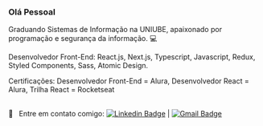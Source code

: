 ### Olá Pessoal 
Graduando Sistemas de Informação na UNIUBE, apaixonado por programação e segurança da informação. :computer:

Desenvolvedor Front-End: React.js, Next.js, Typescript, Javascript, Redux, Styled Components, Sass, Atomic Design.

Certificações: 
 Desenvolvedor Front-End = Alura, 
 Desenvolvedor React = Alura,
 Trilha React = Rocketseat

 <br/>:email: &nbsp; Entre em contato comigo: [![Linkedin Badge](https://img.shields.io/twitter/url?label=CarlosCesar&logo=linkedin&style=social&url=https%3A%2F%2Fwww.linkedin.com%2Fin%2Fcarlos-cesar-pereira-01a819157%2F)](https://www.linkedin.com/in/carlos-cesar-pereira-01a819157/) | [![Gmail Badge](https://img.shields.io/twitter/url?label=carloscesar.dev%40gmail.com&logo=gmail&logoColor=carloscesar.dev%40gmail.com&style=social&url=https%3A%2F%2Fmail.google.com%2Fmail%2Fu%2F0%2F%23inbox%2FFMfcgxwJXLcWhfvDJjbsJGvvBmPZgDfj)](mailto:carloscesar.dev@gmail.com)
<!--
**CarlosCesar12/CarlosCesar12** is a ✨ _special_ ✨ repository because its `README.md` (this file) appears 
 
